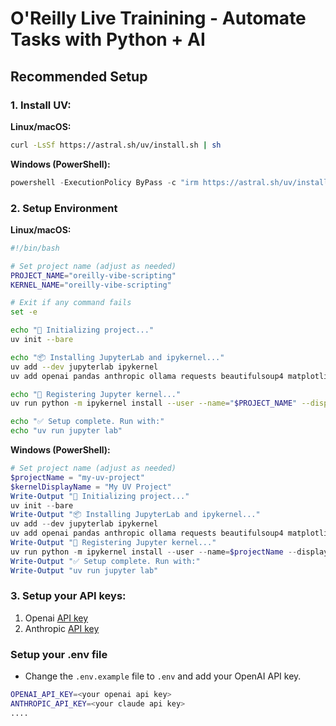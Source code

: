# O'Reilly Live Trainining - Automate Tasks with Python + AI 

## Recommended Setup

### 1. Install UV:

**Linux/macOS:**
```bash
curl -LsSf https://astral.sh/uv/install.sh | sh
```

**Windows (PowerShell):**
```powershell
powershell -ExecutionPolicy ByPass -c "irm https://astral.sh/uv/install.ps1 | iex"
```

### 2. Setup Environment

**Linux/macOS:**
```bash
#!/bin/bash

# Set project name (adjust as needed)
PROJECT_NAME="oreilly-vibe-scripting"
KERNEL_NAME="oreilly-vibe-scripting"

# Exit if any command fails
set -e

echo "🔧 Initializing project..."
uv init --bare

echo "📦 Installing JupyterLab and ipykernel..."
uv add --dev jupyterlab ipykernel
uv add openai pandas anthropic ollama requests beautifulsoup4 matplotlib ipywidgets playwright

echo "🧠 Registering Jupyter kernel..."
uv run python -m ipykernel install --user --name="$PROJECT_NAME" --display-name "$KERNEL_NAME"

echo "✅ Setup complete. Run with:"
echo "uv run jupyter lab"
```

**Windows (PowerShell):**

```powershell
# Set project name (adjust as needed)
$projectName = "my-uv-project"
$kernelDisplayName = "My UV Project"
Write-Output "🔧 Initializing project..."
uv init --bare
Write-Output "📦 Installing JupyterLab and ipykernel..."
uv add --dev jupyterlab ipykernel
uv add openai pandas anthropic ollama requests beautifulsoup4 matplotlib ipywidgets playwright
Write-Output "🧠 Registering Jupyter kernel..."
uv run python -m ipykernel install --user --name=$projectName --display-name "$kernelDisplayName"
Write-Output "✅ Setup complete. Run with:"
Write-Output "uv run jupyter lab"
```

### 3. Setup your API keys:

1. Openai [API key](https://platform.openai.com/)
2. Anthropic [API key](https://docs.anthropic.com/en/docs/get-started)

### Setup your .env file

- Change the `.env.example` file to `.env` and add your OpenAI API key.

```bash
OPENAI_API_KEY=<your openai api key>
ANTHROPIC_API_KEY=<your claude api key>
....
```

<!-- 1. [](notebooks/9.0-building-email-assistant.ipynb)  
[![Open In Colab](https://colab.research.google.com/assets/colab-badge.svg)](https://colab.research.google.com/github/EnkrateiaLucca/oreilly-python-course/blob/main/notebooks/9.0-building-email-assistant.ipynb) -->